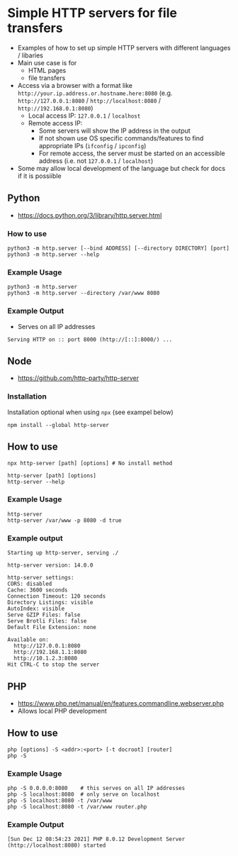 # Simple HTTP servers for file transfers

- Examples of how to set up simple HTTP servers with different languages / libaries
- Main use case is for 
   - HTML pages
   - file transfers
- Access via a browser with a format like `http://your.ip.address.or.hostname.here:8080` (e.g. `http://127.0.0.1:8080` / `http://localhost:8080` / `http://192.168.0.1:8080`)
   - Local access IP: `127.0.0.1` / `localhost`
   - Remote access IP:
      - Some servers will show the IP address in the output
      - If not shown use OS specific commands/features to find appropriate IPs (`ifconfig` / `ipconfig`)
      - For remote access, the server must be started on an accessible address (i.e. not `127.0.0.1` / `localhost`)
- Some may allow local development of the language but check for docs if it is possiible

## Python

- https://docs.python.org/3/library/http.server.html

### How to use
```
python3 -m http.server [--bind ADDRESS] [--directory DIRECTORY] [port]
python3 -m http.server --help
```

### Example Usage
```
python3 -m http.server
python3 -m http.server --directory /var/www 8080
```

### Example Output
- Serves on all IP addresses
```
Serving HTTP on :: port 8000 (http://[::]:8000/) ...
```


## Node
- https://github.com/http-party/http-server

### Installation
Installation optional when using `npx` (see exampel below)
```
npm install --global http-server
```

## How to use
```
npx http-server [path] [options] # No install method

http-server [path] [options]
http-server --help
```

### Example Usage
```
http-server
http-server /var/www -p 8080 -d true
```

### Example output
```
Starting up http-server, serving ./

http-server version: 14.0.0

http-server settings: 
CORS: disabled
Cache: 3600 seconds
Connection Timeout: 120 seconds
Directory Listings: visible
AutoIndex: visible
Serve GZIP Files: false
Serve Brotli Files: false
Default File Extension: none

Available on:
  http://127.0.0.1:8080
  http://192.168.1.1:8080
  http://10.1.2.3:8080
Hit CTRL-C to stop the server
```

## PHP
- https://www.php.net/manual/en/features.commandline.webserver.php
- Allows local PHP development

## How to use
```
php [options] -S <addr>:<port> [-t docroot] [router]
php -S
```

### Example Usage
```
php -S 0.0.0.0:8080    # this serves on all IP addresses
php -S localhost:8080  # only serve on localhost 
php -S localhost:8080 -t /var/www
php -S localhost:8080 -t /var/www router.php
```

### Example Output
```
[Sun Dec 12 08:54:23 2021] PHP 8.0.12 Development Server (http://localhost:8080) started
```